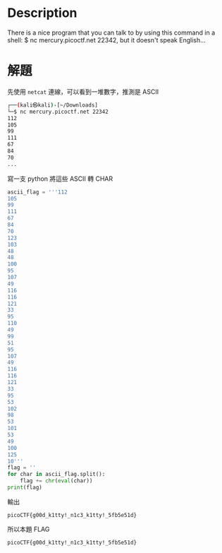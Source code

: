 # Description
There is a nice program that you can talk to by using this command in a shell: $ nc mercury.picoctf.net 22342, but it doesn't speak English...


# 解題
先使用 `netcat` 連線，可以看到一堆數字，推測是 ASCII
```bash
┌──(kali㉿kali)-[~/Downloads]
└─$ nc mercury.picoctf.net 22342
112 
105 
99 
111 
67 
84 
70 
...
```
寫一支 python 將這些 ASCII 轉 CHAR
```python
ascii_flag = '''112 
105 
99 
111 
67 
84 
70 
123 
103 
48 
48 
100 
95 
107 
49 
116 
116 
121 
33 
95 
110 
49 
99 
51 
95 
107 
49 
116 
116 
121 
33 
95 
53 
102 
98 
53 
101 
53 
49 
100 
125 
10'''
flag = ''
for char in ascii_flag.split():
    flag += chr(eval(char))
print(flag)
```

輸出
```text
picoCTF{g00d_k1tty!_n1c3_k1tty!_5fb5e51d}
```

<!-- flag -->
所以本題 FLAG 
```text
picoCTF{g00d_k1tty!_n1c3_k1tty!_5fb5e51d}
```

